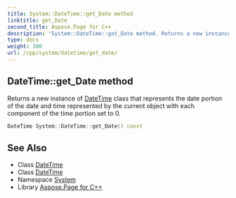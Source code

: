 ```yaml
---
title: System::DateTime::get_Date method
linktitle: get_Date
second_title: Aspose.Page for C++
description: 'System::DateTime::get_Date method. Returns a new instance of DateTime class that represents the date portion of the date and time represented by the current object with each component of the time portion set to 0 in C++.'
type: docs
weight: 300
url: /cpp/system/datetime/get_date/
---
```

## DateTime::get_Date method


Returns a new instance of [DateTime](../) class that represents the date portion of the date and time represented by the current object with each component of the time portion set to 0.

```cpp
DateTime System::DateTime::get_Date() const
```

## See Also

* Class [DateTime](../)
* Class [DateTime](../)
* Namespace [System](../../)
* Library [Aspose.Page for C++](../../../)
